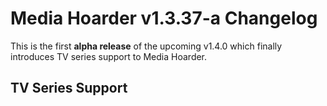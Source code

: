 # Media Hoarder v1.3.37-a Changelog

This is the first **alpha release** of the upcoming v1.4.0 which finally introduces TV series support to Media Hoarder.

## TV Series Support

